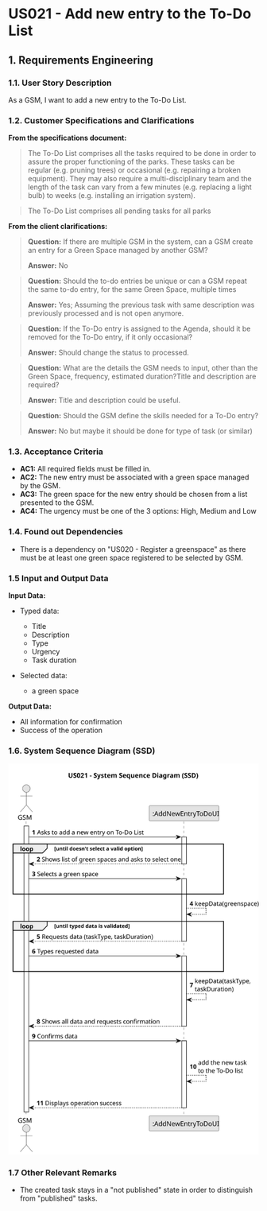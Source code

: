 # US021 - Add new entry to the To-Do List


## 1. Requirements Engineering

### 1.1. User Story Description

As a GSM, I want to add a new entry to the To-Do List.

### 1.2. Customer Specifications and Clarifications 

**From the specifications document:**

>	The To-Do List comprises all the tasks required to
be done in order to assure the proper functioning of the parks. These tasks
can be regular (e.g. pruning trees) or occasional (e.g. repairing a broken
equipment). They may also require a multi-disciplinary team and the length
of the task can vary from a few minutes (e.g. replacing a light bulb) to weeks
(e.g. installing an irrigation system).

>	The To-Do List comprises all pending tasks for all parks

**From the client clarifications:**

> **Question:** If there are multiple GSM in the system, can a GSM create an entry for a Green Space managed by another GSM?
>
> **Answer:** No

> **Question:** Should the to-do entries be unique or can a GSM repeat the same to-do entry, for the same Green Space, multiple times
>
> **Answer:** Yes; Assuming the previous task with same description was previously processed and is not open anymore.

> **Question:** If the To-Do entry is assigned to the Agenda, should it be removed for the To-Do entry, if it only occasional?
> 
> **Answer:** Should change the status to processed.

> **Question:** What are the details the GSM needs to input, other than the Green Space, frequency, estimated duration?Title and description are required?
> 
> **Answer:** Title and description could be useful.

> **Question:** Should the GSM define the skills needed for a To-Do entry?
> 
> **Answer:** No but maybe it should be done for type of task (or similar)
 
### 1.3. Acceptance Criteria

* **AC1:** All required fields must be filled in.
* **AC2:** The new entry must be associated with a green space managed by the GSM.
* **AC3:** The green space for the new entry should be chosen from a
  list presented to the GSM.
* **AC4:** The urgency must be one of the 3 options: High, Medium and Low

### 1.4. Found out Dependencies

* There is a dependency on "US020 - Register a greenspace" as there must be at least one green space registered to be selected by GSM.

### 1.5 Input and Output Data

**Input Data:**

* Typed data:
    * Title
    * Description
    * Type
    * Urgency
    * Task duration
	
* Selected data:
    * a green space


**Output Data:**

* All information for confirmation
* Success of the operation

### 1.6. System Sequence Diagram (SSD)


![System Sequence Diagram](svg/us021-system-sequence-diagram.svg)

### 1.7 Other Relevant Remarks

* The created task stays in a "not published" state in order to distinguish from "published" tasks.